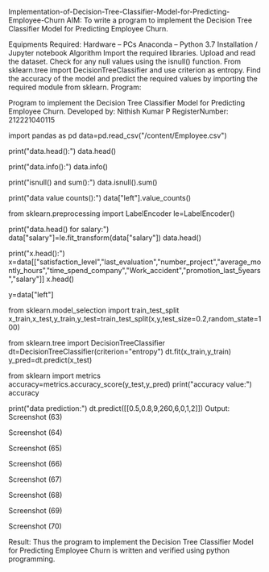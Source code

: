 Implementation-of-Decision-Tree-Classifier-Model-for-Predicting-Employee-Churn
AIM:
To write a program to implement the Decision Tree Classifier Model for Predicting Employee Churn.

Equipments Required:
Hardware – PCs
Anaconda – Python 3.7 Installation / Jupyter notebook
Algorithm
Import the required libraries.
Upload and read the dataset.
Check for any null values using the isnull() function.
From sklearn.tree import DecisionTreeClassifier and use criterion as entropy.
Find the accuracy of the model and predict the required values by importing the required module from sklearn.
Program:

Program to implement the Decision Tree Classifier Model for Predicting Employee Churn.
Developed by: Nithish Kumar P
RegisterNumber: 212221040115


import pandas as pd
data=pd.read_csv("/content/Employee.csv")

print("data.head():")
data.head()

print("data.info():")
data.info()

print("isnull() and sum():")
data.isnull().sum()

print("data value counts():")
data["left"].value_counts()

from sklearn.preprocessing import LabelEncoder
le=LabelEncoder()

print("data.head() for salary:")
data["salary"]=le.fit_transform(data["salary"])
data.head()

print("x.head():")
x=data[["satisfaction_level","last_evaluation","number_project","average_montly_hours","time_spend_company","Work_accident","promotion_last_5years","salary"]]
x.head()

y=data["left"]

from sklearn.model_selection import train_test_split
x_train,x_test,y_train,y_test=train_test_split(x,y,test_size=0.2,random_state=100)

from sklearn.tree import DecisionTreeClassifier
dt=DecisionTreeClassifier(criterion="entropy")
dt.fit(x_train,y_train)
y_pred=dt.predict(x_test)

from sklearn import metrics
accuracy=metrics.accuracy_score(y_test,y_pred)
print("accuracy value:")
accuracy

print("data prediction:")
dt.predict([[0.5,0.8,9,260,6,0,1,2]])
Output:
Screenshot (63)

Screenshot (64)

Screenshot (65)

Screenshot (66)

Screenshot (67)

Screenshot (68)

Screenshot (69)

Screenshot (70)

Result:
Thus the program to implement the Decision Tree Classifier Model for Predicting Employee Churn is written and verified using python programming.
